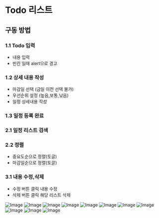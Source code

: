 # Todo 리스트

## 구동 방법

### 1.1 Todo 입력
- 내용 입력
- 빈칸 일때 alert으로 경고
  
### 1.2 상세 내용 작성
- 마감일 선택 (금일 이전 선택 불가)
- 우선순위 설정 (높음,보통,낮음)
- 일정 상세내용 작성

### 1.3 일정 등록 완료

### 2.1 일정 리스트 검색

### 2.2 정렬
- 중요도순으로 정렬(토글)
- 마감일순으로 정렬(토글)

### 3.1 내용 수정,삭제
- 수정 버튼 클릭 내용 수정
- 삭제 버튼 클릭 해당 리스트 삭제


![Image](https://github.com/user-attachments/assets/8587221d-32ca-49ba-94d2-5a2e2f07d0d0)
![Image](https://github.com/user-attachments/assets/082c23ae-469e-473a-a11e-83bcb89764d5)
![Image](https://github.com/user-attachments/assets/02c9fa92-4e9c-4b12-b056-1671965c2d6d)
![Image](https://github.com/user-attachments/assets/f770904d-59a3-4ab7-aecb-8a93096299ae)
![Image](https://github.com/user-attachments/assets/ad6da638-2a53-44dc-bc10-199feb64f774)
![Image](https://github.com/user-attachments/assets/feb4fe43-3a58-4ef5-a295-192291471f37)
![Image](https://github.com/user-attachments/assets/38afbd85-b31f-4942-abb7-f66cddb24339)
![Image](https://github.com/user-attachments/assets/165f05ce-2c3b-42f9-ad6d-e9ff67a60a99)
![Image](https://github.com/user-attachments/assets/1a8e43d6-2a5b-4ddb-80cc-0c2770645cd4)
![Image](https://github.com/user-attachments/assets/efd46cc6-6b62-4842-8dfe-418d990407cf)
![Image](https://github.com/user-attachments/assets/1f029806-2b9e-49c4-9a57-6774ab16f826)
